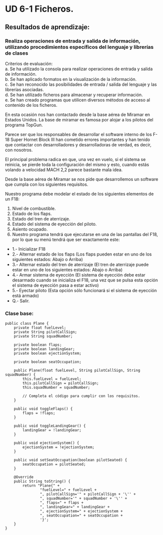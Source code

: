 # UD 6-1 Ficheros.

## Resultados de aprendizaje:

### Realiza operaciones de entrada y salida de información, utilizando procedimientos específicos del lenguaje y librerías de clases

Criterios de evaluación:  					 
 a.  Se ha utilizado la consola para realizar operaciones de entrada y salida de información.   				 
 b.    Se han aplicado formatos en la visualización de la información.   				 
 c.    Se han reconocido las posibilidades de entrada / salida del lenguaje y las librerías asociadas.   				 
 d.    Se han utilizado ficheros para almacenar y recuperar información.   				 
 e.    Se han creado programas que utilicen diversos métodos de acceso al contenido de los ficheros.


En esta ocasión nos han contactado desde la base aérea de Miramar en Estados Unidos. La base de miramar es famosa por alojar a los pilotos del programa TopGun.

Parece ser que los responsables de desarrollar el software interno de los F-18 Super Hornet Block III han cometido errores importantes y han tenido que contactar con desarrolladores y desarrolladoras de verdad, es decir, con nosotros.

El principal problema radica en que, una vez en vuelo, si el sistema se reinicia, se pierde toda la configuración del mismo y esto, cuando estás volando a velocidad MACH 2,2 parece bastante mala idea.

Desde la base aérea de Miramar se nos pide que desarrollemos un software que cumpla con los siguientes requisitos.



Nuestro programa debe modelar el estado de los siguientes elementos de un F18:
1. Nivel de combustible.
2. Estado de los flaps.
3. Estado del tren de aterrizaje.
4. Estado del sistema de eyección del piloto.
5. Asiento ocupado.
6. Nuestro programa tendrá que ejecutarse en una de las pantallas del F18, por lo que su menú tendrá que ser exactamente este:
- 1.- Inicializar F18
- 2.- Alternar estado de los flaps (Los flaps pueden estar en uno de los siguientes estados: Abajo o Arriba)
- 3.- Alternar estado del tren de aterrizaje (El tren de aterrizaje puede estar en uno de los siguientes estados: Abajo o Arriba)
- 4.- Armar sistema de eyección (El sistema de eyección debe estar desarmado cuando se inicializa el F18, una vez que se pulsa esta opción el sistema de eyección pasa a estar activo) 
- 5.- Eyectar piloto (Esta opción sólo funcionará si el sistema de eyección está armado)
- Q.- Salir.


### Clase base:

```
public class Plane {
	private float fuelLevel;
	private String pilotCallSign;
	private String squadNumber;

	private boolean flaps;
	private boolean landingGear;
	private boolean ejectionSystem;

	private boolean seatOccupation;

	public Plane(float fuelLevel, String pilotCallSign, String squadNumber) {
    	this.fuelLevel = fuelLevel;
    	this.pilotCallSign = pilotCallSign;
    	this.squadNumber = squadNumber;
   	 
    	// Completa el código para cumplir con los requisitos.
	}

	public void toggleFlaps() {
    	flaps = !flaps;
	}
    
	public void toggleLandingGear() {
    	landingGear = !landingGear;
	}
    
	public void ejectionSystem() {
    	ejectionSystem = !ejectionSystem;
	}
    
	public void setSeatOccupation(boolean pilotSeated) {
    	seatOccupation = pilotSeated;
	}

	@Override
	public String toString() {
    	return "Plane{" +
            	"fuelLevel=" + fuelLevel +
            	", pilotCallSign='" + pilotCallSign + '\'' +
            	", squadNumber='" + squadNumber + '\'' +
            	", flaps=" + flaps +
            	", landingGear=" + landingGear +
            	", ejectionSystem=" + ejectionSystem +
            	", seatOccupation=" + seatOccupation +
            	'}';
	}
}

```